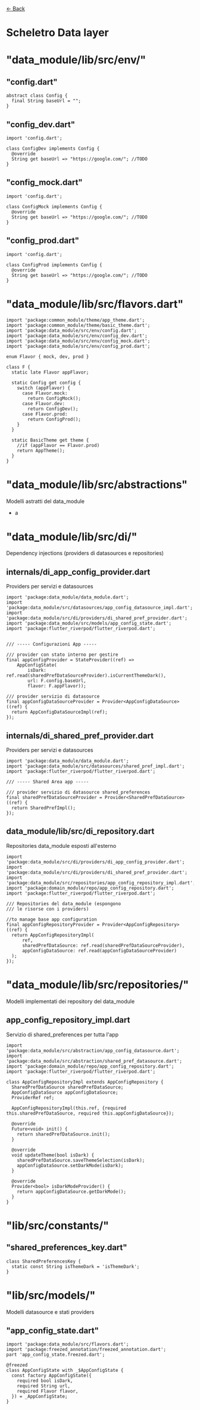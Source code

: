 [<- Back](../README.md)

# Scheletro Data layer

# "data_module/lib/src/env/"
## "config.dart"
```
abstract class Config {
  final String baseUrl = "";
}
```
## "config_dev.dart"
```
import 'config.dart';

class ConfigDev implements Config {
  @override
  String get baseUrl => "https://google.com/"; //TODO
}
```
## "config_mock.dart"
```
import 'config.dart';

class ConfigMock implements Config {
  @override
  String get baseUrl => "https://google.com/"; //TODO
}
```
## "config_prod.dart"
```
import 'config.dart';

class ConfigProd implements Config {
  @override
  String get baseUrl => "https://google.com/"; //TODO
}
```

# "data_module/lib/src/flavors.dart"
```
import 'package:common_module/theme/app_theme.dart';
import 'package:common_module/theme/basic_theme.dart';
import 'package:data_module/src/env/config.dart';
import 'package:data_module/src/env/config_dev.dart';
import 'package:data_module/src/env/config_mock.dart';
import 'package:data_module/src/env/config_prod.dart';

enum Flavor { mock, dev, prod }

class F {
  static late Flavor appFlavor;

  static Config get config {
    switch (appFlavor) {
      case Flavor.mock:
        return ConfigMock();
      case Flavor.dev:
        return ConfigDev();
      case Flavor.prod:
        return ConfigProd();
    }
  }

  static BasicTheme get theme {
    //if (appFlavor == Flavor.prod)
    return AppTheme();
  }
}
```

# "data_module/lib/src/abstractions"
Modelli astratti del data_module
- a

# "data_module/lib/src/di/"
Dependency injections (providers di datasources e repositories)
## internals/di_app_config_provider.dart
Providers per servizi e datasources
```
import 'package:data_module/data_module.dart';
import 'package:data_module/src/datasources/app_config_datasource_impl.dart';
import 'package:data_module/src/di/providers/di_shared_pref_provider.dart';
import 'package:data_module/src/models/app_config_state.dart';
import 'package:flutter_riverpod/flutter_riverpod.dart';


/// ----- Configurazioni App -----

/// provider con stato interno per gestire
final appConfigProvider = StateProvider((ref) =>
    AppConfigState(
        isDark: ref.read(sharedPrefDataSourceProvider).isCurrentThemeDark(),
        url: F.config.baseUrl,
        flavor: F.appFlavor));

/// provider servizio di datasource
final appConfigDataSourceProvider = Provider<AppConfigDataSource>((ref) {
  return AppConfigDataSourceImpl(ref);
});
```
## internals/di_shared_pref_provider.dart
Providers per servizi e datasources
```
import 'package:data_module/data_module.dart';
import 'package:data_module/src/datasources/shared_pref_impl.dart';
import 'package:flutter_riverpod/flutter_riverpod.dart';

/// ----- Shared Area app -----

/// provider servizio di datasource shared_preferences
final sharedPrefDataSourceProvider = Provider<SharedPrefDataSource>((ref) {
  return SharedPrefImpl();
});
```
## data_module/lib/src/di_repository.dart
Repositories data_module esposti all'esterno
```
import 'package:data_module/src/di/providers/di_app_config_provider.dart';
import 'package:data_module/src/di/providers/di_shared_pref_provider.dart';
import 'package:data_module/src/repositories/app_config_repository_impl.dart';
import 'package:domain_module/repo/app_config_repository.dart';
import 'package:flutter_riverpod/flutter_riverpod.dart';

/// Repositories del data_module (espongono
/// le risorse con i providers)

//to manage base app configuration
final appConfigRepositoryProvider = Provider<AppConfigRepository>((ref) {
  return AppConfigRepositoryImpl(
      ref,
      sharedPrefDataSource: ref.read(sharedPrefDataSourceProvider),
      appConfigDataSource: ref.read(appConfigDataSourceProvider)
  );
});
```

# "data_module/lib/src/repositories/"
Modelli implementati dei repository del data_module
## app_config_repository_impl.dart
Servizio di shared_preferences per tutta l'app
```
import 'package:data_module/src/abstraction/app_config_datasource.dart';
import 'package:data_module/src/abstraction/shared_pref_datasource.dart';
import 'package:domain_module/repo/app_config_repository.dart';
import 'package:flutter_riverpod/flutter_riverpod.dart';

class AppConfigRepositoryImpl extends AppConfigRepository {
  SharedPrefDataSource sharedPrefDataSource;
  AppConfigDataSource appConfigDataSource;
  ProviderRef ref;

  AppConfigRepositoryImpl(this.ref, {required this.sharedPrefDataSource, required this.appConfigDataSource});

  @override
  Future<void> init() {
    return sharedPrefDataSource.init();
  }

  @override
  void updateTheme(bool isDark) {
    sharedPrefDataSource.saveThemeSelection(isDark);
    appConfigDataSource.setDarkMode(isDark);
  }

  @override
  Provider<bool> isDarkModeProvider() {
    return appConfigDataSource.getDarkMode();
  }
}
```

# "lib/src/constants/"
## "shared_preferences_key.dart"
```
class SharedPreferencesKey {
  static const String isThemeDark = 'isThemeDark';
}
```

# "lib/src/models/"
Modelli datasource e stati providers
## "app_config_state.dart"
```
import 'package:data_module/src/flavors.dart';
import 'package:freezed_annotation/freezed_annotation.dart';
part 'app_config_state.freezed.dart';

@freezed
class AppConfigState with _$AppConfigState {
  const factory AppConfigState({
    required bool isDark,
    required String url,
    required Flavor flavor,
  }) = _AppConfigState;
}
```